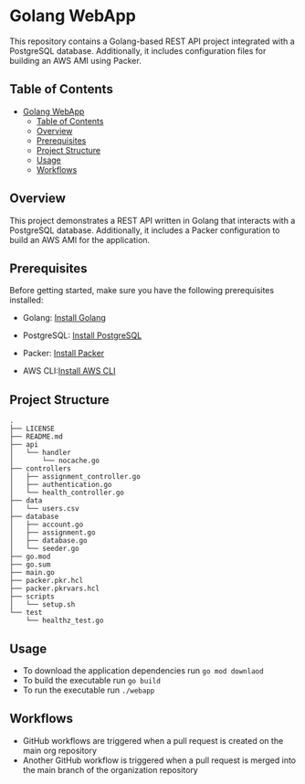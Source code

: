 # Golang WebApp

This repository contains a Golang-based REST API project integrated with a PostgreSQL database. Additionally, it includes configuration files for building an AWS AMI using Packer.

## Table of Contents
  

- [Golang WebApp](#golang-webapp)
  - [Table of Contents](#table-of-contents)
  - [Overview](#overview)
  - [Prerequisites](#prerequisites)
  - [Project Structure](#project-structure)
  - [Usage](#usage)
  - [Workflows](#workflows)


  

## Overview

  

This project demonstrates a REST API written in Golang that interacts with a PostgreSQL database. Additionally, it includes a Packer configuration to build an AWS AMI for the application.

  

## Prerequisites

  

Before getting started, make sure you have the following prerequisites installed:

  

- Golang: [Install Golang](https://golang.org/doc/install)

- PostgreSQL: [Install PostgreSQL](https://www.postgresql.org/download/)

- Packer: [Install Packer](https://www.packer.io/docs/install)

- AWS CLI:[Install AWS CLI](https://aws.amazon.com/cli/)

  

## Project Structure
```
.
├── LICENSE
├── README.md
├── api
│   └── handler
│       └── nocache.go
├── controllers
│   ├── assignment_controller.go
│   ├── authentication.go
│   └── health_controller.go
├── data
│   └── users.csv
├── database
│   ├── account.go
│   ├── assignment.go
│   ├── database.go
│   └── seeder.go
├── go.mod
├── go.sum
├── main.go
├── packer.pkr.hcl
├── packer.pkrvars.hcl
├── scripts
│   └── setup.sh
└── test
    └── healthz_test.go
```
## Usage

- To download the application dependencies run `go mod downlaod`
- To build the executable run `go build`
- To run the executable run `./webapp`


## Workflows

- GitHub workflows are triggered when a pull request is created on the main org repository
- Another GitHub workflow is triggered when a pull request is merged into the main branch of the organization repository


